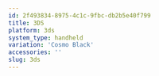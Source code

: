 ```yaml
---
id: 2f493834-8975-4c1c-9fbc-db2b5e40f799
title: 3DS
platform: 3ds
system_type: handheld
variation: 'Cosmo Black'
accessories: ''
slug: 3ds
---
```

